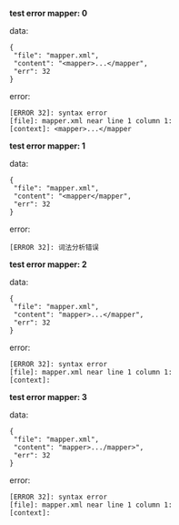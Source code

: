 **test error mapper: 0**

data:
```
{
 "file": "mapper.xml",
 "content": "<mapper>...</mapper",
 "err": 32
}
```
error:
```
[ERROR 32]: syntax error
[file]: mapper.xml near line 1 column 1:
[context]: <mapper>...</mapper
```
**test error mapper: 1**

data:
```
{
 "file": "mapper.xml",
 "content": "<mapper</mapper",
 "err": 32
}
```
error:
```
[ERROR 32]: 词法分析错误
```
**test error mapper: 2**

data:
```
{
 "file": "mapper.xml",
 "content": "mapper>...</mapper",
 "err": 32
}
```
error:
```
[ERROR 32]: syntax error
[file]: mapper.xml near line 1 column 1:
[context]: 
```
**test error mapper: 3**

data:
```
{
 "file": "mapper.xml",
 "content": "mapper>.../mapper>",
 "err": 32
}
```
error:
```
[ERROR 32]: syntax error
[file]: mapper.xml near line 1 column 1:
[context]: 
```
